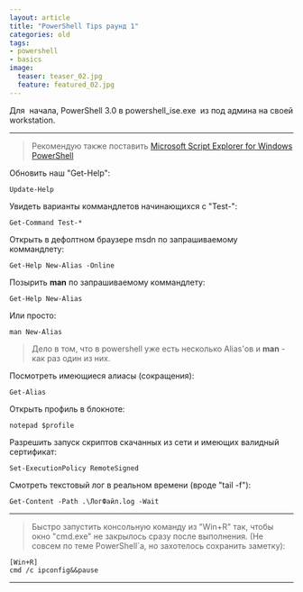 ```yaml
---
layout: article
title: "PowerShell Tips раунд 1"
categories: old
tags:
- powershell
- basics
image:
  teaser: teaser_02.jpg
  feature: featured_02.jpg 
---
```


Для  начала, PowerShell 3.0 в powershell_ise.exe  из под админа на своей workstation. 

___

> Рекомендую также поставить [Microsoft Script Explorer for Windows PowerShell](http://www.microsoft.com/en-us/download/details.aspx?displaylang=en&id=29101)


Обновить наш "Get-Help":

    Update-Help


Увидеть варианты коммандлетов начинающихся с "Test-":

    Get-Command Test-*


Открыть в дефолтном браузере msdn по запрашиваемому коммандлету:

    Get-Help New-Alias -Online


Позырить **man** по запрашиваемому коммандлету:

    Get-Help New-Alias

Или просто:

    man New-Alias

> Дело в том, что в powershell уже есть несколько Alias'ов и **man** - как раз один из них. 


Посмотреть имеющиеся алиасы (сокращения):

    Get-Alias


Открыть профиль в блокноте:

    notepad $profile



Разрешить запуск скриптов скачанных из сети и имеющих валидный сертификат:

    Set-ExecutionPolicy RemoteSigned



Смотреть текстовый лог в реальном времени (вроде "tail -f"):

    Get-Content -Path .\ЛогФайл.log -Wait

___

> Быстро запустить консольную команду из "Win+R" так, чтобы окно "cmd.exe" не закрылось сразу после выполнения. (Не совсем по теме PowerShell`а, но захотелось сохранить заметку):

    [Win+R]
    cmd /c ipconfig&&pause

---


